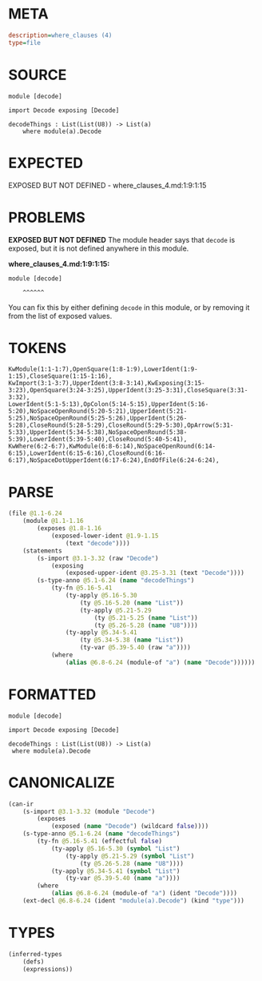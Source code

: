 # META
~~~ini
description=where_clauses (4)
type=file
~~~
# SOURCE
~~~roc
module [decode]

import Decode exposing [Decode]

decodeThings : List(List(U8)) -> List(a)
	where module(a).Decode
~~~
# EXPECTED
EXPOSED BUT NOT DEFINED - where_clauses_4.md:1:9:1:15
# PROBLEMS
**EXPOSED BUT NOT DEFINED**
The module header says that `decode` is exposed, but it is not defined anywhere in this module.

**where_clauses_4.md:1:9:1:15:**
```roc
module [decode]
```
        ^^^^^^
You can fix this by either defining `decode` in this module, or by removing it from the list of exposed values.

# TOKENS
~~~zig
KwModule(1:1-1:7),OpenSquare(1:8-1:9),LowerIdent(1:9-1:15),CloseSquare(1:15-1:16),
KwImport(3:1-3:7),UpperIdent(3:8-3:14),KwExposing(3:15-3:23),OpenSquare(3:24-3:25),UpperIdent(3:25-3:31),CloseSquare(3:31-3:32),
LowerIdent(5:1-5:13),OpColon(5:14-5:15),UpperIdent(5:16-5:20),NoSpaceOpenRound(5:20-5:21),UpperIdent(5:21-5:25),NoSpaceOpenRound(5:25-5:26),UpperIdent(5:26-5:28),CloseRound(5:28-5:29),CloseRound(5:29-5:30),OpArrow(5:31-5:33),UpperIdent(5:34-5:38),NoSpaceOpenRound(5:38-5:39),LowerIdent(5:39-5:40),CloseRound(5:40-5:41),
KwWhere(6:2-6:7),KwModule(6:8-6:14),NoSpaceOpenRound(6:14-6:15),LowerIdent(6:15-6:16),CloseRound(6:16-6:17),NoSpaceDotUpperIdent(6:17-6:24),EndOfFile(6:24-6:24),
~~~
# PARSE
~~~clojure
(file @1.1-6.24
	(module @1.1-1.16
		(exposes @1.8-1.16
			(exposed-lower-ident @1.9-1.15
				(text "decode"))))
	(statements
		(s-import @3.1-3.32 (raw "Decode")
			(exposing
				(exposed-upper-ident @3.25-3.31 (text "Decode"))))
		(s-type-anno @5.1-6.24 (name "decodeThings")
			(ty-fn @5.16-5.41
				(ty-apply @5.16-5.30
					(ty @5.16-5.20 (name "List"))
					(ty-apply @5.21-5.29
						(ty @5.21-5.25 (name "List"))
						(ty @5.26-5.28 (name "U8"))))
				(ty-apply @5.34-5.41
					(ty @5.34-5.38 (name "List"))
					(ty-var @5.39-5.40 (raw "a"))))
			(where
				(alias @6.8-6.24 (module-of "a") (name "Decode"))))))
~~~
# FORMATTED
~~~roc
module [decode]

import Decode exposing [Decode]

decodeThings : List(List(U8)) -> List(a)
 where module(a).Decode
~~~
# CANONICALIZE
~~~clojure
(can-ir
	(s-import @3.1-3.32 (module "Decode")
		(exposes
			(exposed (name "Decode") (wildcard false))))
	(s-type-anno @5.1-6.24 (name "decodeThings")
		(ty-fn @5.16-5.41 (effectful false)
			(ty-apply @5.16-5.30 (symbol "List")
				(ty-apply @5.21-5.29 (symbol "List")
					(ty @5.26-5.28 (name "U8"))))
			(ty-apply @5.34-5.41 (symbol "List")
				(ty-var @5.39-5.40 (name "a"))))
		(where
			(alias @6.8-6.24 (module-of "a") (ident "Decode"))))
	(ext-decl @6.8-6.24 (ident "module(a).Decode") (kind "type")))
~~~
# TYPES
~~~clojure
(inferred-types
	(defs)
	(expressions))
~~~

